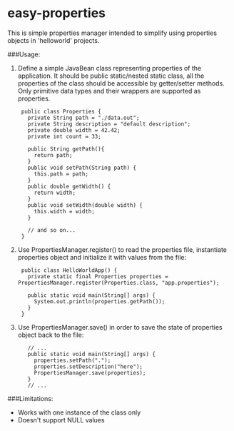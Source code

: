 # easy-properties

This is simple properties manager intended to simplify using properties objects in 'helloworld' projects. 

###Usage:

1. Define a simple JavaBean class representing properties of the application. It should be public static/nested static class, all the properties of the class
should be accessible by getter/setter methods. Only primitive data types and their wrappers are supported as properties.


        public class Properties {
          private String path = "./data.out";
          private String description = "default description";
          private double width = 42.42;
          private int count = 33;

          public String getPath(){
            return path;
          }
          public void setPath(String path) {
            this.path = path;
          }
          public double getWidth() {
            return width;
          }
          public void setWidth(double width) {
            this.width = width;
          }

          // and so on...
        }


2. Use PropertiesManager.register() to read the properties file, instantiate properties object and initialize it with values from the file:

        public class HelloWorldApp() {
          private static final Properties properties = PropertiesManager.register(Properties.class, "app.properties");

          public static void main(String[] args) {
            System.out.println(properties.getPath());
          }
        }


3. Use PropertiesManager.save() in order to save the state of properties object back to the file:

          // ...
          public static void main(String[] args) {
            properties.setPath(".");
            properties.setDescription("here");
            PropertiesManager.save(properties);
          }
          // ...  

###Limitations:
- Works with one instance of the class only
- Doesn't support NULL values
